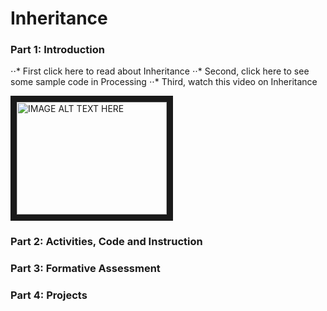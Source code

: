 # Inheritance

### Part 1: Introduction
⋅⋅* First click here to read about Inheritance
⋅⋅* Second, click here to see some sample code in Processing
⋅⋅* Third, watch this video on Inheritance

<a href="http://www.youtube.com/watch?feature=player_embedded&v=e6eXD8DHc_A
" target="_blank"><img src="http://img.youtube.com/vi/e6eXD8DHc_A/0.jpg" 
alt="IMAGE ALT TEXT HERE" width="240" height="180" border="10" /></a>

### Part 2: Activities, Code and Instruction

### Part 3: Formative Assessment

### Part 4: Projects
